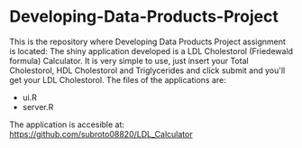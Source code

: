 Developing-Data-Products-Project
================================

This is the repository where Developing Data Products Project assignment is located:
The shiny application developed is a LDL Cholestorol (Friedewald formula) Calculator.
It is very simple to use, just insert your Total Cholestorol, HDL Cholestorol and Triglycerides and click submit and you'll get your LDL Cholestorol.
The files of the applications are:
* ui.R
* server.R

The application is accesible at: https://github.com/subroto08820/LDL_Calculator


